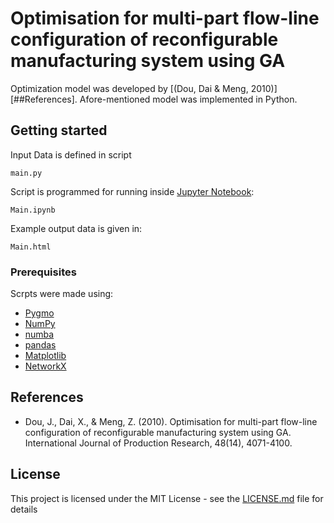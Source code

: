 # Optimisation for multi-part flow-line configuration of reconfigurable manufacturing system using GA

Optimization model was developed by [(Dou, Dai & Meng, 2010)][##References].
Afore-mentioned model was implemented in Python.

## Getting started

Input Data is defined in script

```
main.py
```

Script is programmed for running inside [Jupyter Notebook](https://jupyter.org/):

```
Main.ipynb
```

Example output data is given in:

```
Main.html
```

### Prerequisites

Scrpts were made using:
* [Pygmo](https://esa.github.io/pagmo2/)
* [NumPy](https://github.com/numpy/numpy)
* [numba](https://github.com/numba/numba)
* [pandas](https://github.com/pandas-dev/pandas)
* [Matplotlib](https://github.com/matplotlib/matplotlib)
* [NetworkX](https://github.com/networkx)

## References

* Dou, J., Dai, X., & Meng, Z. (2010). Optimisation for multi-part flow-line configuration of reconfigurable manufacturing system using GA. International Journal of Production Research, 48(14), 4071-4100.

## License

This project is licensed under the MIT License - see the [LICENSE.md](LICENSE.md) file for details
